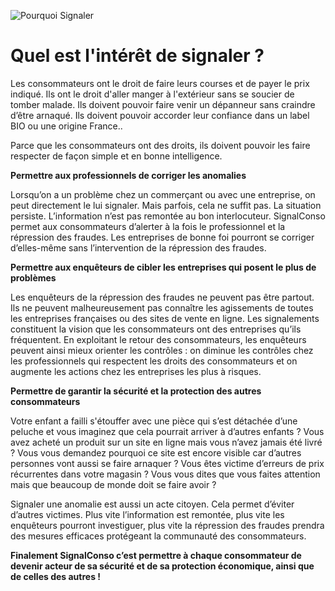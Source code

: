 ![Pourquoi Signaler](/assets/blog/2019/07/28/Pourquoi-signaler/Article-5-Pourquoi-Signaler.jpg)

# Quel est l'intérêt de signaler ?

Les consommateurs ont le droit de faire leurs courses et de payer le prix indiqué. 
Ils ont le droit d'aller manger à l'extérieur sans se soucier de tomber malade.
Ils doivent pouvoir faire venir un dépanneur sans craindre d’être arnaqué.
Ils doivent pouvoir accorder leur confiance dans un label BIO ou une origine France..

Parce que les consommateurs ont des droits, ils doivent pouvoir les faire respecter de façon simple et en bonne intelligence.
 
**Permettre aux professionnels de corriger les anomalies**

Lorsqu’on a un problème chez un commerçant ou avec une entreprise, on peut directement le lui signaler.
Mais parfois, cela ne suffit pas. La situation persiste. L’information n’est pas remontée au bon interlocuteur.
SignalConso permet aux consommateurs d’alerter à la fois le professionnel et la répression des fraudes. Les entreprises de bonne foi pourront se corriger d’elles-même sans l’intervention de la répression des fraudes.

**Permettre aux enquêteurs de cibler les entreprises qui posent le plus de problèmes**

Les enquêteurs de la répression des fraudes ne peuvent pas être partout. Ils ne peuvent malheureusement pas connaître les agissements de toutes les entreprises françaises ou des sites  de vente en ligne. Les signalements constituent la vision que les consommateurs ont des entreprises qu’ils fréquentent.
En exploitant le retour des consommateurs, les enquêteurs peuvent ainsi mieux orienter les contrôles : on diminue les contrôles chez les professionnels qui respectent les droits des consommateurs et on augmente les actions chez les entreprises les plus à risques.

**Permettre de garantir la sécurité et la protection des autres consommateurs**

Votre enfant a failli s'étouffer avec une pièce qui s’est détachée d’une peluche et vous imaginez que cela pourrait arriver à d’autres enfants ?
Vous avez acheté un produit sur un site en ligne mais vous n’avez jamais été livré ? Vous vous demandez pourquoi ce site est encore visible car d’autres personnes vont aussi se faire arnaquer ?
Vous êtes victime d’erreurs de prix récurrentes dans votre magasin ? Vous vous dites que vous faites attention mais que beaucoup de monde doit se faire avoir ?

Signaler une anomalie est aussi un acte citoyen. Cela permet d’éviter d’autres victimes. 
Plus vite l’information est remontée, plus vite les enquêteurs pourront investiguer, plus vite la répression des fraudes prendra des mesures efficaces protégeant la communauté des consommateurs.

**Finalement SignalConso c’est permettre à chaque consommateur de devenir acteur de sa sécurité et de sa protection économique, ainsi que de celles des autres !**

